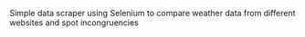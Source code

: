 Simple data scraper using Selenium to compare weather data from different websites and spot incongruencies

